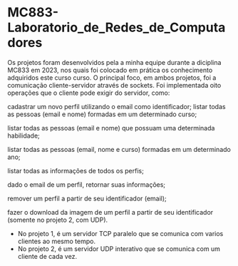 # MC883-Laboratorio_de_Redes_de_Computadores
Os projetos foram desenvolvidos pela a minha equipe durante a diciplina MC833 em 2023, nos quais foi colocado em prática os conhecimento adquiridos este curso curso.
O principal foco, em ambos projetos, foi a comunicação cliente-servidor através de sockets. Foi implementada oito operações que o cliente pode exigir do servidor, como:

cadastrar um novo perfil utilizando o email como identificador;
listar todas as pessoas (email e nome) formadas em um determinado curso;

listar todas as pessoas (email e nome) que possuam uma determinada habilidade;

listar todas as pessoas (email, nome e curso) formadas em um determinado ano;

listar todas as informações de todos os perfis;

dado o email de um perfil, retornar suas informações;

remover um perfil a partir de seu identificador (email);

fazer o download da imagem de um perfil a partir de seu identificador (somente no projeto
2, com UDP).

* No projeto 1, é um servidor TCP paralelo que se comunica com varios clientes ao mesmo tempo.
* No projeto 2, é um servidor UDP interativo que se comunica com um cliente de cada vez.
